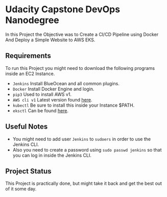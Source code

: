 # Udacity Capstone DevOps Nanodegree

In this Project the Objective was to Create a CI/CD Pipeline using Docker
And Deploy a Simple Website to AWS EKS.

## Requirements

To run this Project you might need to download the following programs inside an EC2 Instance.

* `Jenkins` Install BlueOcean and all common plugins.
* `Docker` Install Docker Engine and login.
* `pip3`  Used to install AWS v1.
* `AWS cli v1`  Latest version found [here](https://docs.aws.amazon.com/cli/latest/userguide/install-linux-al2017.html).
* `kubectl`  Be sure to install this inside your Instance $PATH.
* `eksctl`  Can be found [here](https://docs.aws.amazon.com/eks/latest/userguide/getting-started-eksctl.html).

## Useful Notes

* You might need to add user `Jenkins` to `sudoers` in order to use the Jenkins CLI.
* Also you need to create a password using `sudo passwd jenkins` so that you can log in inside the Jenkins CLI.

## Project Status

This Project is practically done, but might take it back and get the best out of it some day.



